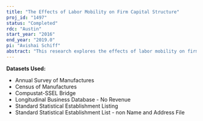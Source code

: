 ```yaml
---
title: "The Effects of Labor Mobility on Firm Capital Structure"
proj_id: "1497"
status: "Completed"
rdc: "Austin"
start_year: "2016"
end_year: "2019.0"
pi: "Avishai Schiff"
abstract: "This research explores the effects of labor mobility on firms’ financial decisions. More mobile workers are better insured against involuntary separation risk wrought by higher leverage and thus can accommodate higher debt levels. However, unlike physical capital, a firm does not own its employees’ human capital. Thus, when a firm exhibits poor performance, mobile workers are more likely to voluntarily leave than to accept lower wages. This voluntary separation risk induces a higher degree of operational leverage (fixed cost of operation) which may then crowd out financial leverage and lead to lower debt levels at firms with more mobile labor forces. The goal of this study is to use local labor market conditions and regulatory shocks to employees’ abilities to switch firms to disentangle and separately measure these two opposite effects."
---
```


**Datasets Used:**

  - Annual Survey of Manufactures 
  - Census of Manufactures 
  - Compustat-SSEL Bridge 
  - Longitudinal Business Database - No Revenue 
  - Standard Statistical Establishment Listing 
  - Standard Statistical Establishment List - non Name and Address File 

